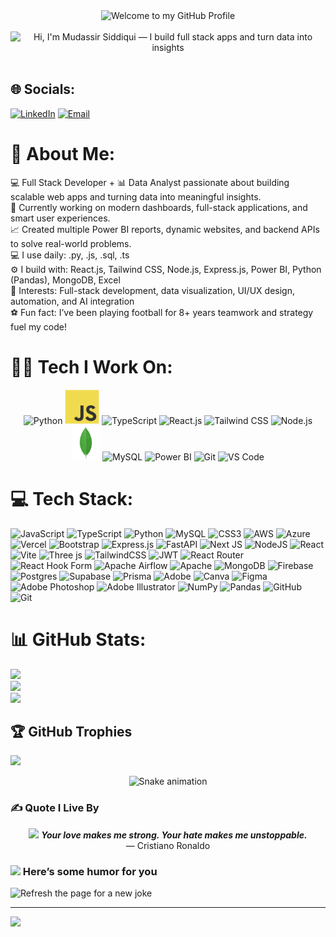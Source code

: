 ﻿<!-- "Hero" Header -->
<div align="center">
  <img src="https://github.com/BrunnerLivio/brunnerlivio/blob/master/images/welcome.png?raw=true" style="max-width: 100%;" alt="Welcome to my GitHub Profile" />
  <br />
  <br />
  <img height="60" alt="Hi, I'm Mudassir Siddiqui — I build full stack apps and turn data into insights" src="https://readme-typing-svg.herokuapp.com?font=Fira+Code&size=22&pause=1000&color=00F79D&center=true&vCenter=true&width=700&lines=Hi%2C+I'm+Mudassir+Siddiqui+%F0%9F%91%8B;Full+Stack+Developer+%26+Data+Analyst;Data+Engineer+%7C+Insights+from+Data;I+love+building+modern+UIs+and+dashboards;Learning+something+new+every+day!" />
  <br />
  <br />
</div>


## 🌐 Socials:
[![LinkedIn](https://img.shields.io/badge/LinkedIn-%230077B5.svg?logo=linkedin&logoColor=white)](https://linkedin.com/in/mudassirsidiki)
[![Email](https://img.shields.io/badge/Email-D14836?logo=gmail&logoColor=white)](mailto:mudassirsidiki@gmail.com)


# 💫 About Me:
💻 Full Stack Developer + 📊 Data Analyst passionate about building scalable web apps and turning data into meaningful insights.<br>🚀 Currently working on modern dashboards, full-stack applications, and smart user experiences.<br>📈 Created multiple Power BI reports, dynamic websites, and backend APIs to solve real-world problems.<br>💻 I use daily: .py, .js, .sql, .ts<br>⚙️ I build with: React.js, Tailwind CSS, Node.js, Express.js, Power BI, Python (Pandas), MongoDB, Excel<br>🎯 Interests: Full-stack development, data visualization, UI/UX design, automation, and AI integration<br>⚽ Fun fact: I’ve been playing football for 8+ years teamwork and strategy fuel my code!


# 🧑‍💻 Tech I Work On:
<p align="center"> <img src="https://www.vectorlogo.zone/logos/python/python-icon.svg" alt="Python" width="55" height="55"/> <img src="https://raw.githubusercontent.com/devicons/devicon/master/icons/javascript/javascript-original.svg" alt="JavaScript" width="55" height="55"/> <img src="https://www.vectorlogo.zone/logos/typescriptlang/typescriptlang-icon.svg" alt="TypeScript" width="55" height="55"/> <img src="https://www.vectorlogo.zone/logos/reactjs/reactjs-icon.svg" alt="React.js" width="55" height="55"/> <img src="https://www.vectorlogo.zone/logos/tailwindcss/tailwindcss-icon.svg" alt="Tailwind CSS" width="55" height="55"/> <img src="https://www.vectorlogo.zone/logos/nodejs/nodejs-icon.svg" alt="Node.js" width="55" height="55"/> <img src="https://raw.githubusercontent.com/devicons/devicon/master/icons/mongodb/mongodb-original.svg" alt="MongoDB" width="45" height="55"/> <img src="https://www.vectorlogo.zone/logos/mysql/mysql-icon.svg" alt="MySQL" width="55" height="55"/> <img src="https://www.vectorlogo.zone/logos/microsoft_powerbi/microsoft_powerbi-icon.svg" alt="Power BI" width="55" height="55"/> <img src="https://www.vectorlogo.zone/logos/git-scm/git-scm-icon.svg" alt="Git" width="55" height="55"/> <img src="https://www.vectorlogo.zone/logos/visualstudio_code/visualstudio_code-icon.svg" alt="VS Code" width="55" height="55"/> </p>




# 💻 Tech Stack:
![JavaScript](https://img.shields.io/badge/javascript-%23323330.svg?style=for-the-badge&logo=javascript&logoColor=%23F7DF1E) ![TypeScript](https://img.shields.io/badge/typescript-%23007ACC.svg?style=for-the-badge&logo=typescript&logoColor=white) ![Python](https://img.shields.io/badge/python-3670A0?style=for-the-badge&logo=python&logoColor=ffdd54) ![MySQL](https://img.shields.io/badge/mysql-4479A1.svg?style=for-the-badge&logo=mysql&logoColor=white) ![CSS3](https://img.shields.io/badge/css3-%231572B6.svg?style=for-the-badge&logo=css3&logoColor=white) ![AWS](https://img.shields.io/badge/AWS-%23FF9900.svg?style=for-the-badge&logo=amazon-aws&logoColor=white) ![Azure](https://img.shields.io/badge/azure-%230072C6.svg?style=for-the-badge&logo=microsoftazure&logoColor=white) ![Vercel](https://img.shields.io/badge/vercel-%23000000.svg?style=for-the-badge&logo=vercel&logoColor=white) ![Bootstrap](https://img.shields.io/badge/bootstrap-%238511FA.svg?style=for-the-badge&logo=bootstrap&logoColor=white) ![Express.js](https://img.shields.io/badge/express.js-%23404d59.svg?style=for-the-badge&logo=express&logoColor=%2361DAFB) ![FastAPI](https://img.shields.io/badge/FastAPI-005571?style=for-the-badge&logo=fastapi) ![Next JS](https://img.shields.io/badge/Next-black?style=for-the-badge&logo=next.js&logoColor=white) ![NodeJS](https://img.shields.io/badge/node.js-6DA55F?style=for-the-badge&logo=node.js&logoColor=white) ![React](https://img.shields.io/badge/react-%2320232a.svg?style=for-the-badge&logo=react&logoColor=%2361DAFB) ![Vite](https://img.shields.io/badge/vite-%23646CFF.svg?style=for-the-badge&logo=vite&logoColor=white) ![Three js](https://img.shields.io/badge/threejs-black?style=for-the-badge&logo=three.js&logoColor=white) ![TailwindCSS](https://img.shields.io/badge/tailwindcss-%2338B2AC.svg?style=for-the-badge&logo=tailwind-css&logoColor=white) ![JWT](https://img.shields.io/badge/JWT-black?style=for-the-badge&logo=JSON%20web%20tokens) ![React Router](https://img.shields.io/badge/React_Router-CA4245?style=for-the-badge&logo=react-router&logoColor=white) ![React Hook Form](https://img.shields.io/badge/React%20Hook%20Form-%23EC5990.svg?style=for-the-badge&logo=reacthookform&logoColor=white) ![Apache Airflow](https://img.shields.io/badge/Apache%20Airflow-017CEE?style=for-the-badge&logo=Apache%20Airflow&logoColor=white) ![Apache](https://img.shields.io/badge/apache-%23D42029.svg?style=for-the-badge&logo=apache&logoColor=white) ![MongoDB](https://img.shields.io/badge/MongoDB-%234ea94b.svg?style=for-the-badge&logo=mongodb&logoColor=white) ![Firebase](https://img.shields.io/badge/firebase-a08021?style=for-the-badge&logo=firebase&logoColor=ffcd34) ![Postgres](https://img.shields.io/badge/postgres-%23316192.svg?style=for-the-badge&logo=postgresql&logoColor=white) ![Supabase](https://img.shields.io/badge/Supabase-3ECF8E?style=for-the-badge&logo=supabase&logoColor=white) ![Prisma](https://img.shields.io/badge/Prisma-3982CE?style=for-the-badge&logo=Prisma&logoColor=white) ![Adobe](https://img.shields.io/badge/adobe-%23FF0000.svg?style=for-the-badge&logo=adobe&logoColor=white) ![Canva](https://img.shields.io/badge/Canva-%2300C4CC.svg?style=for-the-badge&logo=Canva&logoColor=white) ![Figma](https://img.shields.io/badge/figma-%23F24E1E.svg?style=for-the-badge&logo=figma&logoColor=white) ![Adobe Photoshop](https://img.shields.io/badge/adobe%20photoshop-%2331A8FF.svg?style=for-the-badge&logo=adobe%20photoshop&logoColor=white) ![Adobe Illustrator](https://img.shields.io/badge/adobe%20illustrator-%23FF9A00.svg?style=for-the-badge&logo=adobe%20illustrator&logoColor=white) ![NumPy](https://img.shields.io/badge/numpy-%23013243.svg?style=for-the-badge&logo=numpy&logoColor=white) ![Pandas](https://img.shields.io/badge/pandas-%23150458.svg?style=for-the-badge&logo=pandas&logoColor=white) ![GitHub](https://img.shields.io/badge/github-%23121011.svg?style=for-the-badge&logo=github&logoColor=white) ![Git](https://img.shields.io/badge/git-%23F05033.svg?style=for-the-badge&logo=git&logoColor=white)


# 📊 GitHub Stats:
![](https://github-readme-stats.vercel.app/api?username=mudassirsidiki&theme=dark&hide_border=false&include_all_commits=true&count_private=true)<br/>
![](https://nirzak-streak-stats.vercel.app/?user=mudassirsidiki&theme=dark&hide_border=false)<br/>
![](https://github-readme-stats.vercel.app/api/top-langs/?username=mudassirsidiki&theme=dark&hide_border=false&include_all_commits=true&count_private=true&layout=compact)


## 🏆 GitHub Trophies
![](https://github-profile-trophy.vercel.app/?username=mudassirsidiki&theme=radical&no-frame=false&no-bg=false&margin-w=4)


<!-- Snake Game Repo View -->
<div align="center">
  <img src="https://profile-readme-generator.com/assets/snake.svg" alt="Snake animation" />
</div>


### ✍️ Quote I Live By
<p align="center">
  <img src="https://img.icons8.com/ios-filled/50/quote-left.png" width="24" />
  <i><b>Your love makes me strong. Your hate makes me unstoppable.</b></i>
  <br />
  — Cristiano Ronaldo
</p>


### <img src="https://media2.giphy.com/media/UQDSBzfyiBKvgFcSTw/giphy.gif" width="25"/> Here’s some humor for you
<img src="https://readme-jokes.vercel.app/api?theme=tokyonight" alt="Refresh the page for a new joke" width="600" />



---
[![](https://visitcount.itsvg.in/api?id=mudassirsidiki&icon=0&color=0)](https://visitcount.itsvg.in)

<!-- Proudly created with GPRM ( https://gprm.itsvg.in ) -->

<!--
**mudassirsidiki/mudassirsidiki** is a ✨ _special_ ✨ repository because its `README.md` (this file) appears on your GitHub profile.

Here are some ideas to get you started:

- 🔭 I’m currently working on ...
- 🌱 I’m currently learning ...
- 👯 I’m looking to collaborate on ...
- 🤔 I’m looking for help with ...
- 💬 Ask me about ...
- 📫 How to reach me: ...
- 😄 Pronouns: ...
- ⚡ Fun fact: ...
-->

